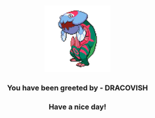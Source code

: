 <p align="center">
            <img src="https://raw.githubusercontent.com/PokeAPI/sprites/master/sprites/pokemon/882.png" width="150" height="150">
          </p>
          <h3 align="center">You have been greeted by - <b>DRACOVISH</b></h3>
          <h3 align="center">Have a nice day!</h3>
